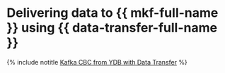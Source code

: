 # Delivering data to {{ mkf-full-name }} using {{ data-transfer-full-name }}

{% include notitle [Kafka CBC from YDB with Data Transfer](../../_tutorials/dataplatform/data-transfer-ydb-mkf.md) %}
